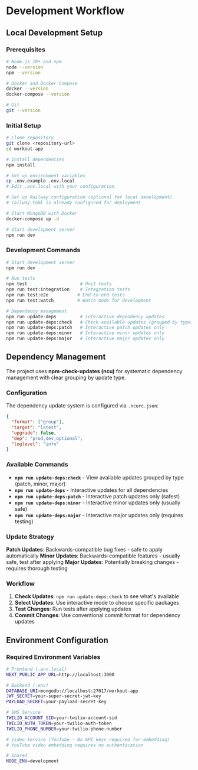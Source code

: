 # Development Workflow

## Local Development Setup

### Prerequisites

```bash
# Node.js 18+ and npm
node --version
npm --version

# Docker and Docker Compose
docker --version
docker-compose --version

# Git
git --version
```

### Initial Setup

```bash
# Clone repository
git clone <repository-url>
cd workout-app

# Install dependencies
npm install

# Set up environment variables
cp .env.example .env.local
# Edit .env.local with your configuration

# Set up Railway configuration (optional for local development)
# railway.toml is already configured for deployment

# Start MongoDB with Docker
docker-compose up -d

# Start development server
npm run dev
```

### Development Commands

```bash
# Start development server
npm run dev

# Run tests
npm test                    # Unit tests
npm run test:integration    # Integration tests
npm run test:e2e           # End-to-end tests
npm run test:watch         # Watch mode for development

# Dependency management
npm run update-deps         # Interactive dependency updates
npm run update-deps:check   # Check available updates (grouped by type)
npm run update-deps:patch   # Interactive patch updates only
npm run update-deps:minor   # Interactive minor updates only
npm run update-deps:major   # Interactive major updates only
```

## Dependency Management

The project uses **npm-check-updates (ncu)** for systematic dependency management with clear grouping by update type.

### Configuration

The dependency update system is configured via `.ncurc.json`:

```json
{
  "format": ["group"],
  "target": "latest",
  "upgrade": false,
  "dep": "prod,dev,optional",
  "loglevel": "info"
}
```

### Available Commands

- **`npm run update-deps:check`** - View available updates grouped by type (patch, minor, major)
- **`npm run update-deps`** - Interactive updates for all dependencies
- **`npm run update-deps:patch`** - Interactive patch updates only (safest)
- **`npm run update-deps:minor`** - Interactive minor updates only (usually safe)
- **`npm run update-deps:major`** - Interactive major updates only (requires testing)

### Update Strategy

**Patch Updates**: Backwards-compatible bug fixes - safe to apply automatically
**Minor Updates**: Backwards-compatible features - usually safe, test after applying
**Major Updates**: Potentially breaking changes - requires thorough testing

### Workflow

1. **Check Updates**: `npm run update-deps:check` to see what's available
2. **Select Updates**: Use interactive mode to choose specific packages
3. **Test Changes**: Run tests after applying updates
4. **Commit Changes**: Use conventional commit format for dependency updates

## Environment Configuration

### Required Environment Variables

```bash
# Frontend (.env.local)
NEXT_PUBLIC_APP_URL=http://localhost:3000

# Backend (.env)
DATABASE_URI=mongodb://localhost:27017/workout-app
JWT_SECRET=your-super-secret-jwt-key
PAYLOAD_SECRET=your-payload-secret-key

# SMS Service
TWILIO_ACCOUNT_SID=your-twilio-account-sid
TWILIO_AUTH_TOKEN=your-twilio-auth-token
TWILIO_PHONE_NUMBER=your-twilio-phone-number

# Video Service (YouTube - No API keys required for embedding)
# YouTube video embedding requires no authentication

# Shared
NODE_ENV=development
```
